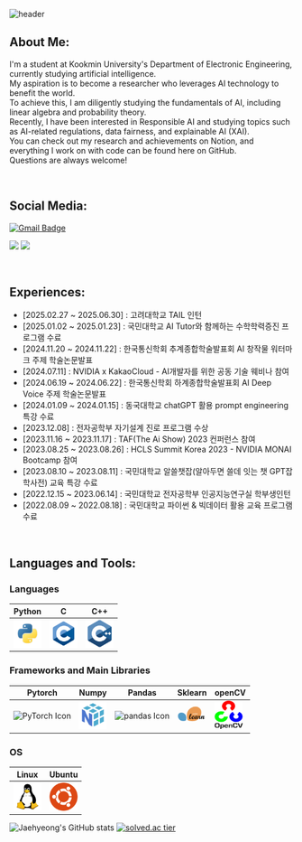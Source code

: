 ![header](https://capsule-render.vercel.app/api?type=soft&color=auto&height=300&section=header&text=Welcome%20JaeHyeongZone&fontSize=50)


## About Me:


I'm a student at Kookmin University's Department of Electronic Engineering, currently studying artificial intelligence.<br> My aspiration is to become a researcher who leverages AI technology to benefit the world.<br>To achieve this, I am diligently studying the fundamentals of AI, including linear algebra and probability theory. 
<br>Recently, I have been interested in Responsible AI and studying topics such as AI-related regulations, data fairness, and explainable AI (XAI).
<br>You can check out my research and achievements on Notion, and everything I work on with code can be found here on GitHub. 
<br>Questions are always welcome!

 <br>

## Social Media:


[![Gmail Badge](https://img.shields.io/badge/Gmail-d14836?style=flat-square&logo=Gmail&logoColor=white&link=mailto:jjuhee0913@gmail.com)](mailto:jaehyeong8121@gmail.com)

<a href="https://www.notion.so/DashBoard-0636684aec444effb23c564584394fe6" target="_blank"><img src="https://img.shields.io/badge/Notion-000000?style=plastic&logo=Notion&logoColor=white"/></a>
<a href="https://www.instagram.com/_jaehyeong_ee/" target="_blank"><img src="https://img.shields.io/badge/Instagram-E4405F?style=plastic&logo=Instagram&logoColor=white"/></a>

<br>

## Experiences:

- [2025.02.27 ~ 2025.06.30] : 고려대학교 TAIL 인턴
- [2025.01.02 ~ 2025.01.23] : 국민대학교 AI Tutor와 함께하는 수학학력증진 프로그램 수료
- [2024.11.20 ~ 2024.11.22] : 한국통신학회 추계종합학술발표회 AI 창작물 워터마크 주제 학술논문발표
- [2024.07.11] : NVIDIA x KakaoCloud - AI개발자를 위한 공동 기술 웨비나 참여
- [2024.06.19 ~ 2024.06.22] : 한국통신학회 하계종합학술발표회 AI Deep Voice 주제 학술논문발표
- [2024.01.09 ~ 2024.01.15] : 동국대학교 chatGPT 활용 prompt engineering 특강 수료
- [2023.12.08] : 전자공학부 자기설계 진로 프로그램 수상
- [2023.11.16 ~ 2023.11.17] : TAF(The Ai Show) 2023 컨퍼런스 참여
- [2023.08.25 ~ 2023.08.26] : HCLS Summit Korea 2023 - NVIDIA MONAI Bootcamp 참여
- [2023.08.10 ~ 2023.08.11] : 국민대학교 알쓸챗잡(알아두면 쓸데 잇는 챗 GPT잡학사전) 교육 특강 수료
- [2022.12.15 ~ 2023.06.14] : 국민대학교 전자공학부 인공지능연구실 학부생인턴
- [2022.08.09 ~ 2022.08.18] : 국민대학교 파이썬 & 빅데이터 활용 교육 프로그램 수료



<br>

## Languages and Tools:



### Languages

| Python |   C   |   C++   |
|:------:|-------|---------|
|<img src="https://raw.githubusercontent.com/github/explore/main/topics/python/python.png" alt="Python Icon" width="50" height="50"/>|<img src="https://raw.githubusercontent.com/github/explore/main/topics/c/c.png" alt="C Icon" width="50" height="50"/>|<img src="https://raw.githubusercontent.com/github/explore/main/topics/cpp/cpp.png" alt="C++ Icon" width="50" height="50"/>|



### Frameworks and Main Libraries

| Pytorch |  Numpy  | Pandas | Sklearn | openCV |
|:-------:|---------|--------|---------|--------|
|<img src="https://upload.wikimedia.org/wikipedia/commons/1/10/PyTorch_logo_icon.svg" alt="PyTorch Icon" width="50" height="50"/>|<img src="https://raw.githubusercontent.com/github/explore/main/topics/numpy/numpy.png" alt="NumPy Icon" width="50" height="50"/>|<img src="https://raw.githubusercontent.com/simple-icons/simple-icons/develop/icons/pandas.svg" alt="pandas Icon" width="50" height="50"/>|<img src="https://raw.githubusercontent.com/github/explore/main/topics/scikit-learn/scikit-learn.png" alt="scikit-learn Icon" width="50" height="50"/>|<img src="https://raw.githubusercontent.com/github/explore/main/topics/opencv/opencv.png" alt="OpenCV Icon" width="50" height="50"/>|


### OS

| Linux | Ubuntu |
|:-----:|:------:|
|<img src="https://raw.githubusercontent.com/github/explore/main/topics/linux/linux.png" alt="Linux Icon" width="50" height="50"/>|<img src="https://raw.githubusercontent.com/github/explore/main/topics/ubuntu/ubuntu.png" alt="Ubuntu Icon" width="50" height="50"/>|












![Jaehyeong's GitHub stats](https://github-readme-stats.vercel.app/api?username=JAEHYEONG8121&show_icons=true&theme=radical)
[![solved.ac tier](http://mazassumnida.wtf/api/generate_badge?boj=harry8121)](https://solved.ac/harry8121)

<!---
JAEHYEONG8121/JAEHYEONG8121 is a ✨ special ✨ repository because its `README.md` (this file) appears on your GitHub profile.
You can click the Preview link to take a look at your changes.
--->
